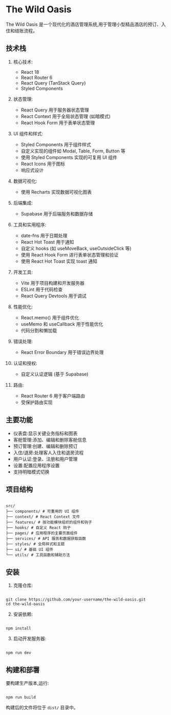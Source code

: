 # The Wild Oasis

The Wild Oasis 是一个现代化的酒店管理系统,用于管理小型精品酒店的预订、入住和结账流程。

## 技术栈

1. 核心技术:

   - React 18
   - React Router 6
   - React Query (TanStack Query)
   - Styled Components

2. 状态管理:

   - React Query 用于服务器状态管理
   - React Context 用于全局状态管理 (如暗模式)
   - React Hook Form 用于表单状态管理

3. UI 组件和样式:

   - Styled Components 用于组件样式
   - 自定义实现的组件如 Modal, Table, Form, Button 等
   - 使用 Styled Components 实现的可复用 UI 组件
   - React Icons 用于图标
   - 响应式设计

4. 数据可视化:

   - 使用 Recharts 实现数据可视化图表

5. 后端集成:

   - Supabase 用于后端服务和数据存储

6. 工具和实用程序:

   - date-fns 用于日期处理
   - React Hot Toast 用于通知
   - 自定义 hooks (如 useMoveBack, useOutsideClick 等)
   - 使用 React Hook Form 进行表单状态管理和验证
   - 使用 React Hot Toast 实现 toast 通知

7. 开发工具:

   - Vite 用于项目构建和开发服务器
   - ESLint 用于代码检查
   - React Query Devtools 用于调试

8. 性能优化:

   - React.memo() 用于组件优化
   - useMemo 和 useCallback 用于性能优化
   - 代码分割和懒加载

9. 错误处理:

   - React Error Boundary 用于错误边界处理

10. 认证和授权:

    - 自定义认证逻辑 (基于 Supabase)

11. 路由:
    - React Router 6 用于客户端路由
    - 受保护路由实现

## 主要功能

- 仪表盘:显示关键业务指标和图表
- 客舱管理:添加、编辑和删除客舱信息
- 预订管理:创建、编辑和删除预订
- 入住/退房:处理客人入住和退房流程
- 用户认证:登录、注册和用户管理
- 设置:配置应用程序设置
- 支持明暗模式切换

## 项目结构

```

src/
├── components/ # 可重用的 UI 组件
├── context/ # React Context 文件
├── features/ # 按功能模块组织的组件和钩子
├── hooks/ # 自定义 React 钩子
├── pages/ # 应用程序的主要页面组件
├── services/ # API 服务和数据获取函数
├── styles/ # 全局样式和主题
├── ui/ # 基础 UI 组件
└── utils/ # 工具函数和辅助方法

```

## 安装

1. 克隆仓库:

```

git clone https://github.com/your-username/the-wild-oasis.git
cd the-wild-oasis

```

2. 安装依赖:

```

npm install

```

3. 启动开发服务器:

```

npm run dev

```

## 构建和部署

要构建生产版本,运行:

```

npm run build

```

构建后的文件将位于 `dist/` 目录中。
